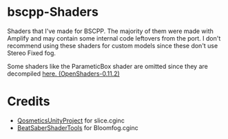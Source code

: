 # bscpp-Shaders

Shaders that I've made for BSCPP. The majority of them were made with Amplify and may contain some internal code leftovers from the port. I don't recommend using these shaders for custom models since these don't use Stereo Fixed fog. 

Some shaders like the ParameticBox shader are omitted since they are decompiled [here. (OpenShaders-0.11.2)](https://github.com/whatdahopper/OpenShaders-0.11.2) 

# Credits
- [QosmeticsUnityProject](https://github.com/Qosmetics/UnityProject) for slice.cginc
- [BeatSaberShaderTools](https://github.com/whatdahopper/BeatSaberShaderTools) for Bloomfog.cginc
